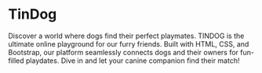 # TinDog
Discover a world where dogs find their perfect playmates. TINDOG is the ultimate online playground for our furry friends. Built with HTML, CSS, and Bootstrap, our platform seamlessly connects dogs and their owners for fun-filled playdates. Dive in and let your canine companion find their match!
